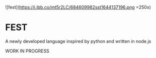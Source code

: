 ![fest](https://i.ibb.co/mt5r2LC/684609982sst1644137196.png  =250x)
# FEST
A newly developed language inspired by python and written in node.js

WORK IN PROGRESS
